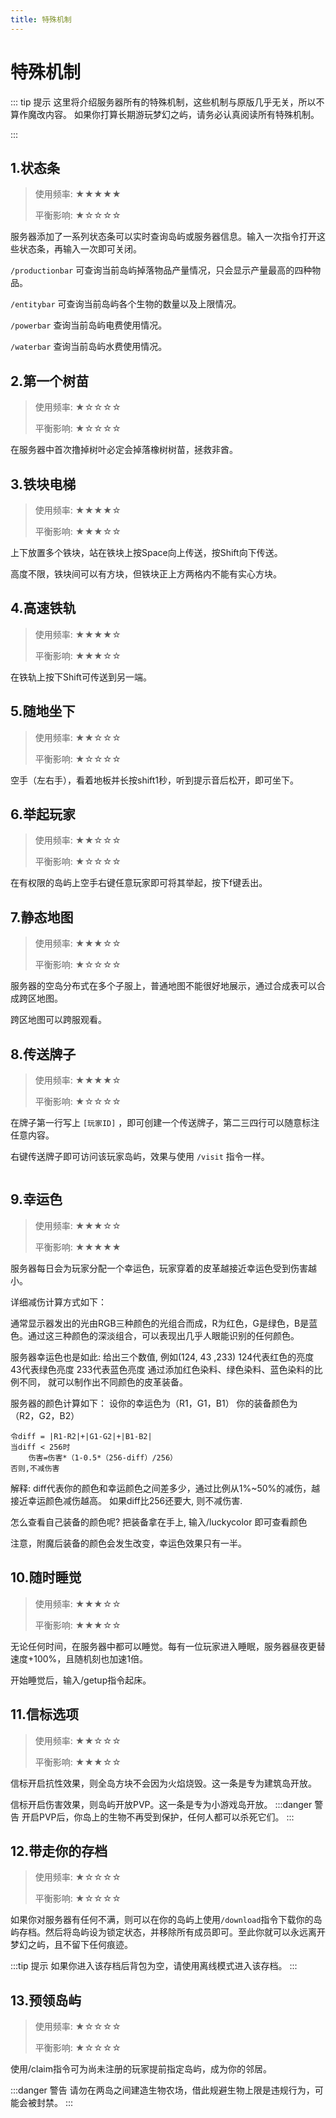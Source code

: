 ```yaml
---
title: 特殊机制
---
```

# 特殊机制

::: tip 提示
这里将介绍服务器所有的特殊机制，这些机制与原版几乎无关，所以不算作魔改内容。
如果你打算长期游玩梦幻之屿，请务必认真阅读所有特殊机制。

:::

## 1.状态条

> 使用频率: ★★★★★
>
> 平衡影响: ★☆☆☆☆

服务器添加了一系列状态条可以实时查询岛屿或服务器信息。输入一次指令打开这些状态条，再输入一次即可关闭。

[comment]: <> (`/tpsbar` 可用于查询服务器当前tps、mspt、ping情况。)
`/productionbar` 可查询当前岛屿掉落物品产量情况，只会显示产量最高的四种物品。

`/entitybar` 可查询当前岛屿各个生物的数量以及上限情况。

`/powerbar` 查询当前岛屿电费使用情况。

`/waterbar` 查询当前岛屿水费使用情况。


## 2.第一个树苗
> 使用频率: ★☆☆☆☆
> 
> 平衡影响: ★☆☆☆☆

在服务器中首次撸掉树叶必定会掉落橡树树苗，拯救非酋。


## 3.铁块电梯
> 使用频率: ★★★★☆ 
> 
> 平衡影响: ★★★☆☆

上下放置多个铁块，站在铁块上按Space向上传送，按Shift向下传送。

高度不限，铁块间可以有方块，但铁块正上方两格内不能有实心方块。



## 4.高速铁轨
> 使用频率: ★★★★☆
>
> 平衡影响: ★★★☆☆

在铁轨上按下Shift可传送到另一端。


## 5.随地坐下
> 使用频率: ★★☆☆☆
>
> 平衡影响: ★☆☆☆☆

空手（左右手），看着地板并长按shift1秒，听到提示音后松开，即可坐下。

## 6.举起玩家
> 使用频率: ★★☆☆☆
>
> 平衡影响: ★☆☆☆☆

在有权限的岛屿上空手右键任意玩家即可将其举起，按下f键丢出。

## 7.静态地图
> 使用频率: ★★★☆☆
>
> 平衡影响: ★☆☆☆☆

服务器的空岛分布式在多个子服上，普通地图不能很好地展示，通过合成表可以合成跨区地图。

跨区地图可以跨服观看。

## 8.传送牌子
> 使用频率: ★★★★☆
>
> 平衡影响: ★☆☆☆☆

在牌子第一行写上 `[玩家ID]` ，即可创建一个传送牌子，第二三四行可以随意标注任意内容。

右键传送牌子即可访问该玩家岛屿，效果与使用 `/visit` 指令一样。

<img class="img-zoomable" :src="$withBase('/assets/img/misc/mechanism-1.png')" style="border-radius: 6px;zoom: 50%;"/>


## 9.幸运色
> 使用频率: ★★★☆☆
>
> 平衡影响: ★★★★★

服务器每日会为玩家分配一个幸运色，玩家穿着的皮革越接近幸运色受到伤害越小。

详细减伤计算方式如下：

通常显示器发出的光由RGB三种颜色的光组合而成，R为红色，G是绿色，B是蓝色。通过这三种颜色的深淡组合，可以表现出几乎人眼能识别的任何颜色。

服务器幸运色也是如此: 
给出三个数值, 例如(124, 43 ,233)
124代表红色的亮度
43代表绿色亮度
233代表蓝色亮度
通过添加红色染料、绿色染料、蓝色染料的比例不同， 就可以制作出不同颜色的皮革装备。

服务器的颜色计算如下：
设你的幸运色为（R1，G1，B1）
你的装备颜色为（R2，G2，B2）

    令diff = |R1-R2|+|G1-G2|+|B1-B2|
    当diff < 256时
        伤害=伤害*（1-0.5*（256-diff）/256）
    否则,不减伤害


解释:
diff代表你的颜色和幸运颜色之间差多少，通过比例从1%~50%的减伤，越接近幸运颜色减伤越高。
如果diff比256还要大, 则不减伤害.


怎么查看自己装备的颜色呢?
把装备拿在手上, 输入/luckycolor 即可查看颜色

注意，附魔后装备的颜色会发生改变，幸运色效果只有一半。

## 10.随时睡觉
> 使用频率: ★★★☆☆
>
> 平衡影响: ★★★☆☆

无论任何时间，在服务器中都可以睡觉。每有一位玩家进入睡眠，服务器昼夜更替速度+100%，且随机刻也加速1倍。

开始睡觉后，输入/getup指令起床。

## 11.信标选项
> 使用频率: ★★☆☆☆
>
> 平衡影响: ★★★☆☆

信标开启抗性效果，则全岛方块不会因为火焰烧毁。这一条是专为建筑岛开放。

信标开启伤害效果，则岛屿开放PVP。这一条是专为小游戏岛开放。
:::danger 警告
开启PVP后，你岛上的生物不再受到保护，任何人都可以杀死它们。
:::

## 12.带走你的存档
> 使用频率: ★☆☆☆☆
>
> 平衡影响: ★☆☆☆☆

如果你对服务器有任何不满，则可以在你的岛屿上使用`/download`指令下载你的岛屿存档。然后将岛屿设为锁定状态，并移除所有成员即可。至此你就可以永远离开梦幻之屿，且不留下任何痕迹。

:::tip 提示
如果你进入该存档后背包为空，请使用离线模式进入该存档。
:::

## 13.预领岛屿
> 使用频率: ★☆☆☆☆
>
> 平衡影响: ★☆☆☆☆

使用/claim指令可为尚未注册的玩家提前指定岛屿，成为你的邻居。

:::danger 警告
请勿在两岛之间建造生物农场，借此规避生物上限是违规行为，可能会被封禁。
:::